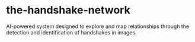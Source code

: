 # the-handshake-network
AI-powered system designed to explore and map relationships through the detection and identification of handshakes in images.

